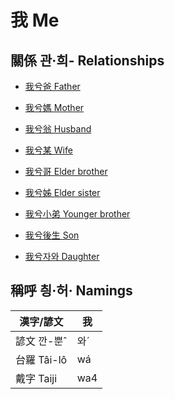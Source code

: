# 我 Me

## 關係 관·희- Relationships

- [我兮爸 Father](member2.md)

- [我兮媽 Mother](member3.md)

- [我兮翁 Husband](member17.md)

- [我兮某 Wife](member18.md)

- [我兮哥 Elder brother](member4.md)

- [我兮姊 Elder sister](member5.md)

- [我兮小弟 Younger brother](member6.md)

- [我兮後生 Son](member19.md)

- [我兮자와 Daughter](member20.md)

## 稱呼 칑·허· Namings

漢字/諺文 | 我
--- | ---
諺文 깐-뿐ˆ | 와ˊ
台羅 Tâi-lô | wá
戴字 Taiji | wa4


